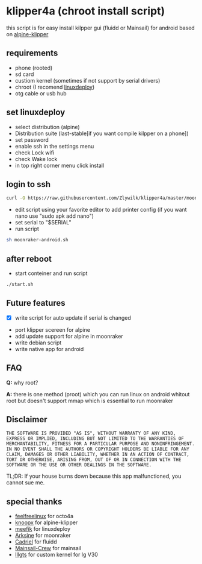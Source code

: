 
# klipper4a (chroot install script)  

this script is for easy install kilpper gui (fluidd or Mainsail) for android based on [alpine-klipper](https://github.com/knoopx/alpine-klipper)

## requirements
+ phone (rooted)
+ sd card
+ custiom kernel (sometimes if not support by serial drivers)
+ chroot (I recomend [linuxdeploy](https://github.com/meefik/linuxdeploy))
+ otg cable or usb hub

## set linuxdeploy
+ select distribution (alpine)
+ Distribution suite (last-stable[if you want compile kilpper on a phone])
+ set password
+ enable ssh
in the settings menu 
+ check Lock wifi
+ check Wake lock
+ in top right corner menu click install

## login to ssh
```bash
curl -O https://raw.githubusercontent.com/Zlywilk/klipper4a/master/moonraker-android.sh
```
+ edit script using your favorite editor to add printer config (if you want nano use "sudo apk add nano")
+ set serial to "$SERIAL" 
+ run script 
```bash
sh moonraker-android.sh
```
## after reboot
+ start conteiner and run script
```bash
./start.sh
```
## Future features
+ [x] write script  for auto update if serial is changed
+ port klipper scereen for alpine
+ add update support for alpine in moonraker
+ write debian script
+ write native app for android

## FAQ
**Q:** why root?

**A:** there is one method (proot) which you can run linux on android whitout root but doesn't support mmap which is essential to run moonraker

## Disclaimer

```
THE SOFTWARE IS PROVIDED "AS IS", WITHOUT WARRANTY OF ANY KIND, EXPRESS OR IMPLIED, INCLUDING BUT NOT LIMITED TO THE WARRANTIES OF MERCHANTABILITY, FITNESS FOR A PARTICULAR PURPOSE AND NONINFRINGEMENT. IN NO EVENT SHALL THE AUTHORS OR COPYRIGHT HOLDERS BE LIABLE FOR ANY CLAIM, DAMAGES OR OTHER LIABILITY, WHETHER IN AN ACTION OF CONTRACT, TORT OR OTHERWISE, ARISING FROM, OUT OF OR IN CONNECTION WITH THE SOFTWARE OR THE USE OR OTHER DEALINGS IN THE SOFTWARE.
```

TL;DR: If your house burns down because this app malfunctioned, you cannot sue me.

## special thanks
+ [feelfreelinux](https://github.com/feelfreelinux) for octo4a
+ [knoopx](https://github.com/knoopx) for alpine-klipper
+ [meefik](https://github.com/meefik) for linuxdeploy
+ [Arksine](https://github.com/Arksine) for moonraker
+ [Cadriel](https://github.com/fluidd-core) for fluidd
+ [Mainsail-Crew](https://github.com/mainsail-crew) for mainsail
+ [lllgts](https://github.com/lllgts) for custom kernel for lg V30
